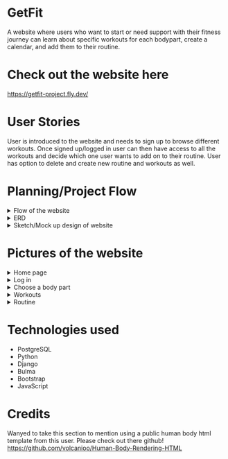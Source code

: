 # GetFit
A website where users who want to start or need support with their fitness journey can learn about specific workouts for each bodypart, create a calendar, and add them to their routine.

# Check out the website here
https://getfit-project.fly.dev/

# User Stories
User is introduced to the website and needs to sign up to browse different workouts. Once signed up/logged in user can then have access to all the workouts and decide which one user wants to add on to their routine. User has option to delete and create new routine and workouts as well.

# Planning/Project Flow

<details>
<summary>Flow of the website</summary>
<br>
  
![alt text](https://i.imgur.com/rkzUusE.png)
  
</details>

<details>
<summary>ERD</summary>
<br>
  
![alt text](https://i.imgur.com/mBB5svo.jpg)
  
</details>

<details>
<summary>Sketch/Mock up design of website</summary>
<br>
  
Home page
![alt text](https://i.imgur.com/gZtw9Ym.png)
  
  Choose your Workouts page
![alt text](https://i.imgur.com/M8ANPQO.jpg)
  
  Workouts Routine/Planner page
![alt text](https://i.imgur.com/mIE7SCL.png)
  
</details>


# Pictures of the website
<details>
<summary>Home page</summary>
<br>
  Check out website for full home page!

![alt text](https://i.imgur.com/CMeu6gi.png)
  
</details>

<details>
<summary>Log in</summary>
<br>
  

![alt text](https://i.imgur.com/B1Y5iIb.png)
  
</details>


<details>
<summary>Choose a body part</summary>
<br>
  

![alt text](https://i.imgur.com/ijHvFSW.png)
  
</details>

<details>
<summary>Workouts</summary>
<br>
  

![alt text](https://i.imgur.com/4aMFIRj.png)
  
</details>

<details>
<summary>Routine</summary>
<br>
  

![alt text](https://i.imgur.com/HYxFZQb.png)
  
</details>






# Technologies used
* PostgreSQL
* Python
* Django 
* Bulma
* Bootstrap
* JavaScript

# Credits 
Wanyed to take this section to mention using a public human body html template from this user. Please check out there github!
https://github.com/volcanioo/Human-Body-Rendering-HTML


